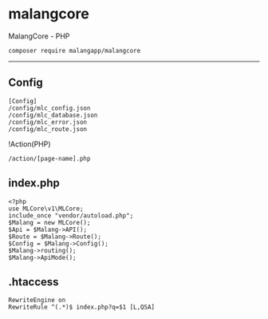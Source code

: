 # malangcore
MalangCore - PHP

```
composer require malangapp/malangcore
```

---

## Config
```
[Config]
/config/mlc_config.json
/config/mlc_database.json
/config/mlc_error.json
/config/mlc_route.json
```
!Action(PHP)
```
/action/[page-name].php
```
## index.php
```
<?php
use MLCore\v1\MLCore;
include_once "vendor/autoload.php";
$Malang = new MLCore();
$Api = $Malang->API();
$Route = $Malang->Route();
$Config = $Malang->Config();
$Malang->routing();
$Malang->ApiMode();
```
## .htaccess
```
RewriteEngine on
RewriteRule ^(.*)$ index.php?q=$1 [L,QSA]
```